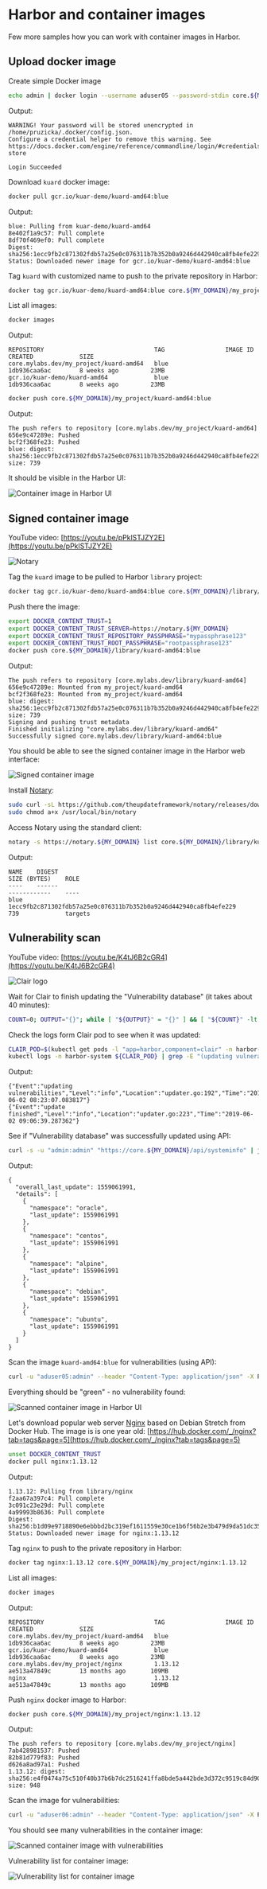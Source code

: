 # Harbor and container images

Few more samples how you can work with container images in Harbor.

## Upload docker image

Create simple Docker image

```bash
echo admin | docker login --username aduser05 --password-stdin core.${MY_DOMAIN}
```

Output:

```text
WARNING! Your password will be stored unencrypted in /home/pruzicka/.docker/config.json.
Configure a credential helper to remove this warning. See
https://docs.docker.com/engine/reference/commandline/login/#credentials-store

Login Succeeded
```

Download `kuard` docker image:

```bash
docker pull gcr.io/kuar-demo/kuard-amd64:blue
```

Output:

```text
blue: Pulling from kuar-demo/kuard-amd64
8e402f1a9c57: Pull complete
8df70f469ef0: Pull complete
Digest: sha256:1ecc9fb2c871302fdb57a25e0c076311b7b352b0a9246d442940ca8fb4efe229
Status: Downloaded newer image for gcr.io/kuar-demo/kuard-amd64:blue
```

Tag `kuard` with customized name to push to the private repository in Harbor:

```bash
docker tag gcr.io/kuar-demo/kuard-amd64:blue core.${MY_DOMAIN}/my_project/kuard-amd64:blue
```

List all images:

```bash
docker images
```

Output:

```text
REPOSITORY                               TAG                 IMAGE ID            CREATED             SIZE
core.mylabs.dev/my_project/kuard-amd64   blue                1db936caa6ac        8 weeks ago         23MB
gcr.io/kuar-demo/kuard-amd64             blue                1db936caa6ac        8 weeks ago         23MB
```

```bash
docker push core.${MY_DOMAIN}/my_project/kuard-amd64:blue
```

Output:

```text
The push refers to repository [core.mylabs.dev/my_project/kuard-amd64]
656e9c47289e: Pushed
bcf2f368fe23: Pushed
blue: digest: sha256:1ecc9fb2c871302fdb57a25e0c076311b7b352b0a9246d442940ca8fb4efe229 size: 739
```

It should be visible in the Harbor UI:

![Container image in Harbor UI](./harbor_container_image.png
"Container image in Harbor UI")

## Signed container image

YouTube video: [https://youtu.be/pPklSTJZY2E](https://youtu.be/pPklSTJZY2E)

![Notary](https://raw.githubusercontent.com/theupdateframework/notary/97a2d690658937fea3b65b4494bd5c3a75558d08/docs/images/notary-blk.svg?sanitize=true
"Notary")

Tag the `kuard` image to be pulled to Harbor `library` project:

```bash
docker tag gcr.io/kuar-demo/kuard-amd64:blue core.${MY_DOMAIN}/library/kuard-amd64:blue
```

Push there the image:

```bash
export DOCKER_CONTENT_TRUST=1
export DOCKER_CONTENT_TRUST_SERVER=https://notary.${MY_DOMAIN}
export DOCKER_CONTENT_TRUST_REPOSITORY_PASSPHRASE="mypassphrase123"
export DOCKER_CONTENT_TRUST_ROOT_PASSPHRASE="rootpassphrase123"
docker push core.${MY_DOMAIN}/library/kuard-amd64:blue
```

Output:

```text
The push refers to repository [core.mylabs.dev/library/kuard-amd64]
656e9c47289e: Mounted from my_project/kuard-amd64
bcf2f368fe23: Mounted from my_project/kuard-amd64
blue: digest: sha256:1ecc9fb2c871302fdb57a25e0c076311b7b352b0a9246d442940ca8fb4efe229 size: 739
Signing and pushing trust metadata
Finished initializing "core.mylabs.dev/library/kuard-amd64"
Successfully signed core.mylabs.dev/library/kuard-amd64:blue
```

You should be able to see the signed container image in the Harbor web
interface:

![Signed container image](./harbor_signed_container_image.png "Signed container image")

Install [Notary](https://github.com/theupdateframework/notary):

```bash
sudo curl -sL https://github.com/theupdateframework/notary/releases/download/v0.6.1/notary-Linux-amd64 -o /usr/local/bin/notary
sudo chmod a+x /usr/local/bin/notary
```

Access Notary using the standard client:

```bash
notary -s https://notary.${MY_DOMAIN} list core.${MY_DOMAIN}/library/kuard-amd64
```

Output:

```text
NAME    DIGEST                                                              SIZE (BYTES)    ROLE
----    ------                                                              ------------    ----
blue    1ecc9fb2c871302fdb57a25e0c076311b7b352b0a9246d442940ca8fb4efe229    739             targets
```

## Vulnerability scan

YouTube video: [https://youtu.be/K4tJ6B2cGR4](https://youtu.be/K4tJ6B2cGR4)

![Clair logo](https://cloud.githubusercontent.com/assets/343539/21630811/c5081e5c-d202-11e6-92eb-919d5999c77a.png
"Clair logo")

Wait for Clair to finish updating the "Vulnerability database" (it takes about
40 minutes):

```bash
COUNT=0; OUTPUT="{}"; while [ "${OUTPUT}" = "{}" ] && [ "${COUNT}" -lt 360 ]; do COUNT=$((COUNT+1)); OUTPUT=$(curl -s -u "admin:admin" "https://core.${MY_DOMAIN}/api/systeminfo" | jq .clair_vulnerability_status); sleep 10; echo -n "${COUNT} ";  done
```

Check the logs form Clair pod to see when it was updated:

```bash
CLAIR_POD=$(kubectl get pods -l "app=harbor,component=clair" -n harbor-system -o jsonpath="{.items[0].metadata.name}")
kubectl logs -n harbor-system ${CLAIR_POD} | grep -E "(updating vulnerabilities|update finished)"
```

Output:

```text
{"Event":"updating vulnerabilities","Level":"info","Location":"updater.go:192","Time":"2019-06-02 08:23:07.083817"}
{"Event":"update finished","Level":"info","Location":"updater.go:223","Time":"2019-06-02 09:06:39.287362"}
```

See if "Vulnerability database" was successfully updated using API:

```bash
curl -s -u "admin:admin" "https://core.${MY_DOMAIN}/api/systeminfo" | jq '.clair_vulnerability_status'
```

Output:

```text
{
  "overall_last_update": 1559061991,
  "details": [
    {
      "namespace": "oracle",
      "last_update": 1559061991
    },
    {
      "namespace": "centos",
      "last_update": 1559061991
    },
    {
      "namespace": "alpine",
      "last_update": 1559061991
    },
    {
      "namespace": "debian",
      "last_update": 1559061991
    },
    {
      "namespace": "ubuntu",
      "last_update": 1559061991
    }
  ]
}
```

Scan the image `kuard-amd64:blue` for vulnerabilities (using API):

```bash
curl -u "aduser05:admin" --header "Content-Type: application/json" -X POST "https://core.${MY_DOMAIN}/api/repositories/my_project/kuard-amd64/tags/blue/scan"
```

Everything should be "green" - no vulnerability found:

![Scanned container image in Harbor UI](./harbor_scanned_container_image.png
"Scanned container image in Harbor UI")

Let's download popular web server [Nginx](https://nginx.com) based on Debian
Stretch from Docker Hub. The image is is one year old:
[https://hub.docker.com/_/nginx?tab=tags&page=5](https://hub.docker.com/_/nginx?tab=tags&page=5)

```bash
unset DOCKER_CONTENT_TRUST
docker pull nginx:1.13.12
```

Output:

```text
1.13.12: Pulling from library/nginx
f2aa67a397c4: Pull complete
3c091c23e29d: Pull complete
4a99993b8636: Pull complete
Digest: sha256:b1d09e9718890e6ebbbd2bc319ef1611559e30ce1b6f56b2e3b479d9da51dc35
Status: Downloaded newer image for nginx:1.13.12
```

Tag `nginx` to push to the private repository in Harbor:

```bash
docker tag nginx:1.13.12 core.${MY_DOMAIN}/my_project/nginx:1.13.12
```

List all images:

```bash
docker images
```

Output:

```text
REPOSITORY                               TAG                 IMAGE ID            CREATED             SIZE
core.mylabs.dev/my_project/kuard-amd64   blue                1db936caa6ac        8 weeks ago         23MB
gcr.io/kuar-demo/kuard-amd64             blue                1db936caa6ac        8 weeks ago         23MB
core.mylabs.dev/my_project/nginx         1.13.12             ae513a47849c        13 months ago       109MB
nginx                                    1.13.12             ae513a47849c        13 months ago       109MB
```

Push `nginx` docker image to Harbor:

```bash
docker push core.${MY_DOMAIN}/my_project/nginx:1.13.12
```

Output:

```text
The push refers to repository [core.mylabs.dev/my_project/nginx]
7ab428981537: Pushed
82b81d779f83: Pushed
d626a8ad97a1: Pushed
1.13.12: digest: sha256:e4f0474a75c510f40b37b6b7dc2516241ffa8bde5a442bde3d372c9519c84d90 size: 948
```

Scan the image for vulnerabilities:

```bash
curl -u "aduser06:admin" --header "Content-Type: application/json" -X POST "https://core.${MY_DOMAIN}/api/repositories/my_project%2Fnginx/tags/1.13.12/scan"
```

You should see many vulnerabilities in the container image:

![Scanned container image with vulnerabilities](./harbor_scanned_container_image_with_vulnerabilities.png
"Scanned container image with vulnerabilities")

Vulnerability list for container image:

![Vulnerability list for container image](./harbor_container_image_vulnerability_list.png
"Vulnerability list for container image")
